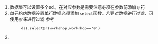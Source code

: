 1. 数据集可以设置多个sql。在对应参数是需要注意必须在参数前添加 `@` 符
2. 单元格内数据设置单行数据必须添加  `select`函数。若要对数据进行过滤，可使用`@r`来进行过滤 参考
   ```shell
        ds2.select@r(workshop,workshop=='0')
   ```
3. 